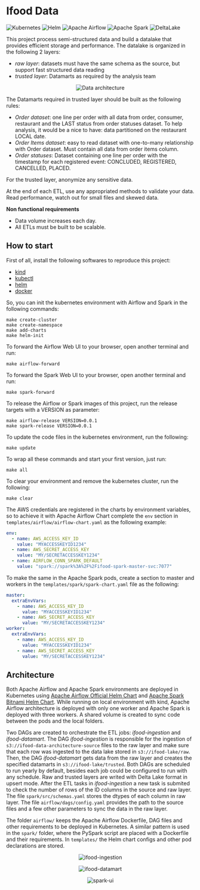 # Ifood Data

<p>
<img alt="Kubernetes" src="https://img.shields.io/badge/Kubernetes-%23326ce5.svg?&style=for-the-badge&logo=kubernetes&logoColor=white"/>
<img alt="Helm" src="https://img.shields.io/badge/Helm-%230F1689.svg?&style=for-the-badge&logo=helm&logoColor=white"/>
<img alt="Apache Airflow" src="https://img.shields.io/badge/apacheairflow-%23017cee.svg?&style=for-the-badge&logo=apache-airflow&logoColor=white"/>
<img alt="Apache Spark" src="https://img.shields.io/badge/apachespark-%23E25A1C.svg?&style=for-the-badge&logo=apachespark&logoColor=white"/>
<img alt="DeltaLake" src="https://img.shields.io/badge/delta-%23003366.svg?&style=for-the-badge&logo=delta&logoColor=white"/>
</p>

This project process semi-structured data and build a datalake that provides efficient storage and performance. The datalake is organized in the following 2 layers:
- *raw layer*: datasets must have the same schema as the source, but support fast structured data reading
- *trusted layer*: Datamarts as required by the analysis team


<p align="center">
<img alt="Data architecture" src="/docs/datalake.png"/>
</p>

The Datamarts required in trusted layer should be built as the following rules:
- *Order dataset*: one line per order with all data from order, consumer, restaurant and the LAST status from order statuses dataset. To help analysis, it would be a nice to have: data partitioned on the restaurant LOCAL date.
- *Order Items dataset*: easy to read dataset with one-to-many relationship with Order dataset. Must contain all data from order items column.
- *Order statuses*: Dataset containing one line per order with the timestamp for each
registered event: CONCLUDED, REGISTERED, CANCELLED, PLACED.

For the trusted layer, anonymize any sensitive data.

At the end of each ETL, use any appropriated methods to validate your data. Read
performance, watch out for small files and skewed data.

**Non functional requirements**

- Data volume increases each day.
- All ETLs must be built to be scalable.

## How to start

First of all, install the following softwares to reproduce this project:
- [kind](https://kind.sigs.k8s.io/)
- [kubectl](https://kubernetes.io/docs/tasks/tools/)
- [helm](https://helm.sh/)
- [docker](https://www.docker.com/)

So, you can init the kubernetes environment with Airflow and Spark in the following commands:

```shell
make create-cluster
make create-namespace
make add-charts
make helm-init
```

To forward the Airflow Web UI to your browser, open another terminal and run:

```shell
make airflow-forward
```

To forward the Spark Web UI to your browser, open another terminal and run:

```shell
make spark-forward
```

To release the Airflow or Spark images of this project, run the release targets with a VERSION as parameter:

```shell
make airflow-release VERSION=0.0.1
make spark-release VERSION=0.0.1
```

To update the code files in the kubernetes environment, run the following:

```shell
make update
```

To wrap all these commands and start your first version, just run:

```shell
make all
```        

To clear your environment and remove the kubernetes cluster, run the following:

```shell
make clear
```

The AWS credentials are registered in the charts by environment variables, so to achieve it with Apache Airflow Chart complete the `env` section in `templates/airflow/airflow-chart.yaml` as the following example:

```yaml
env:
  - name: AWS_ACCESS_KEY_ID
    value: "MYACCESSKEYID1234"
  - name: AWS_SECRET_ACCESS_KEY
    value: "MY/SECRETACCESSKEY1234"
  - name: AIRFLOW_CONN_SPARK_DEFAULT
    value: "spark://spark%3A%2F%2Fifood-spark-master-svc:7077"
```

To make the same in the Apache Spark pods, create a section to master and workers in the `templates/spark/spark-chart.yaml` file as the following:

```yaml
master:
  extraEnvVars:
    - name: AWS_ACCESS_KEY_ID
      value: "MYACCESSKEYID1234"
    - name: AWS_SECRET_ACCESS_KEY
      value: "MY/SECRETACCESSKEY1234"
worker:
  extraEnvVars:
    - name: AWS_ACCESS_KEY_ID
      value: "MYACCESSKEYID1234"
    - name: AWS_SECRET_ACCESS_KEY
      value: "MY/SECRETACCESSKEY1234"
```

## Architecture

Both Apache Airflow and Apache Spark environments are deployed in Kubernetes using [Apache Airflow Official Helm Chart](https://airflow.apache.org/docs/helm-chart/stable/index.html) and [Apache Spark Bitnami Helm Chart](https://bitnami.com/stack/spark/helm). While running on local environment with kind, Apache Airflow architecture is deployed with only one worker and Apache Spark is deployed with three workers. A shared volume is created to sync code between the pods and the local folders.

Two DAGs are created to orchestrate the ETL jobs: *ifood-ingestion* and *ifood-datamart*. The DAG *ifood-ingestion* is responsible for the ingestion of `s3://ifood-data-architecture-source` files to the raw layer and make sure that each row was ingested to the data lake stored in `s3://ifood-lake/raw`. Then, the DAG *ifood-datamart* gets data from the raw layer and creates the specified datamarts in `s3://ifood-lake/trusted`. Both DAGs are scheduled to run yearly by default, besides each job could be configured to run with any schedule. Raw and trusted layers are writed with Delta Lake format in upsert mode. After the ETL tasks in *ifood-ingestion* a new task is submited to check the number of rows of the ID columns in the source and raw layer. The file `spark/src/schemas.yaml` stores the dtypes of each column in raw layer. The file `airflow/dags/config.yaml` provides the path to the source files and a few other parameters to sync the data in the raw layer.

The folder `airflow/` keeps the Apache Airflow Dockerfile, DAG files and other requirements to be deployed in Kubernetes. A similar pattern is used in the `spark/` folder, where the PySpark script are placed with a Dockerfile and their requirements. In `templates/` the Helm chart configs and other pod declarations are stored.

<p align="center">
<img alt="ifood-ingestion" src="/docs/ifood-ingestion.png"/>
</p>

<p align="center">
<img alt="ifood-datamart" src="/docs/ifood-datamart.png"/>
</p>

<p align="center">
<img alt="spark-ui" src="/docs/spark-ui.png"/>
</p>
